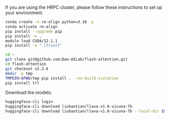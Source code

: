 If you are using the HRPC cluster, please follow these instructions to set up your environment.
```bash
conda create -n re-align python=3.10 -y
conda activate re-align
pip install --upgrade pip  
pip install -e .
module load CUDA/12.1.1
pip install -e ".[train]"

cd ~
git clone git@github.com:Dao-AILab/flash-attention.git
cd flash-attention
git checkout v2.3.6
mkdir -p tmp
TMPDIR=$PWD/tmp pip install . --no-build-isolation
pip install trl
```


Download the models:
```bash
huggingface-cli login
huggingface-cli download liuhaotian/llava-v1.6-vicuna-7b 
huggingface-cli download liuhaotian/llava-v1.6-vicuna-7b --local-dir $SCRATCH/hf_cache/liuhaotian/llava-v1.6-vicuna-7b --local-dir-use-symlinks False
```

